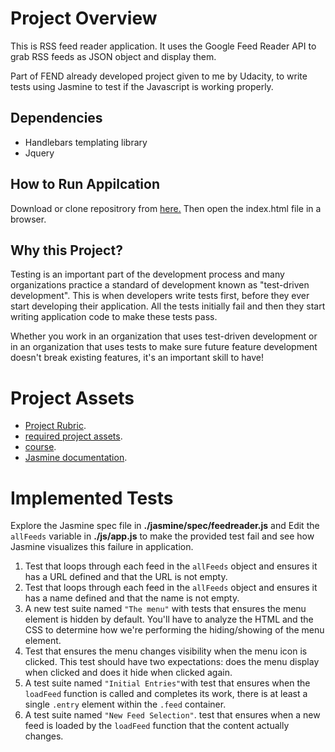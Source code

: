 # Project Overview

This is RSS feed reader application. It uses the Google
Feed Reader API to grab RSS feeds as JSON object and display them.

Part of FEND already developed project given to me by Udacity, to write tests using Jasmine to test if the Javascript is working properly. 

## Dependencies
* Handlebars templating library
* Jquery

##  How to Run Appilcation

Download or clone repositrory from <a href="https://github.com/sailajareact/fend-feed-reader-test.git">here.</a>
Then open the index.html file in a browser.


## Why this Project?

Testing is an important part of the development process and many organizations practice a standard of development known as "test-driven development". This is when developers write tests first, before they ever start developing their application. All the tests initially fail and then they start writing application code to make these tests pass.

Whether you work in an organization that uses test-driven development or in an organization that uses tests to make sure future feature development doesn't break existing features, it's an important skill to have!

# Project Assets
* [Project Rubric](https://review.udacity.com/#!/projects/3442558598/rubric).
* [required project assets](http://github.com/udacity/frontend-nanodegree-feedreader).
* [course](https://www.udacity.com/course/ud549).
* [Jasmine documentation](http://jasmine.github.io).

# Implemented Tests

Explore the Jasmine spec file in **./jasmine/spec/feedreader.js** and Edit the `allFeeds` variable in **./js/app.js** 
to make the provided test fail and see how Jasmine visualizes this failure in application.

1. Test that loops through each feed in the `allFeeds` object and ensures it has a URL defined and that the URL is not empty.
2. Test that loops through each feed in the `allFeeds` object and ensures it has a name defined and that the name is not empty.
3. A new test suite named `"The menu"` with tests that ensures the menu element is hidden by default. You'll have to analyze 
the HTML and the CSS to determine how we're performing the hiding/showing of the menu element.
4. Test that ensures the menu changes visibility when the menu icon is clicked. This test should have two expectations: 
does the menu display when clicked and does it hide when clicked again.
5. A test suite named `"Initial Entries"`with test that ensures when the `loadFeed` function is called and completes its work, 
there is at least a single `.entry` element within the `.feed` container.
6. A test suite named `"New Feed Selection"`. test that ensures when a new feed is loaded by the `loadFeed` function that the content actually changes.
